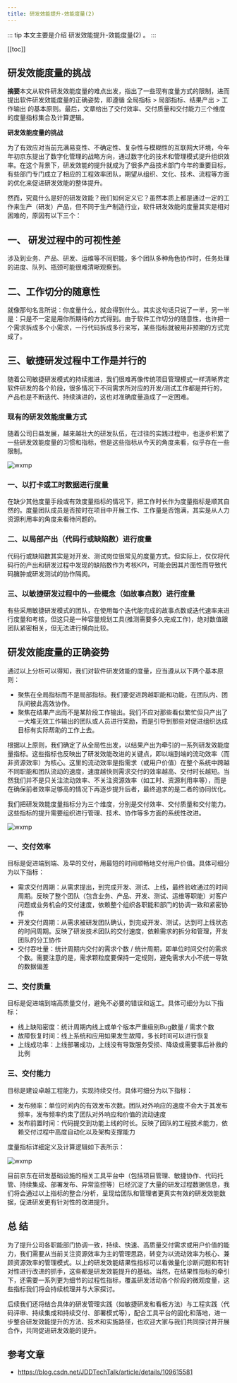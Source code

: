 ```yaml
---
title: 研发效能提升-效能度量(2)
---
```


::: tip
本文主要是介绍 研发效能提升-效能度量(2) 。
:::

[[toc]]

## 研发效能度量的挑战

**摘要**本文从软件研发效能度量的难点出发，指出了一些现有度量方式的限制，进而提出软件研发效能度量的正确姿势，即遵循 全局指标 > 局部指标、结果产出 > 工作输出 的基本原则。最后，文章给出了交付效率、交付质量和交付能力三个维度的度量指标集合及计算逻辑。

 

**研发效能度量的挑战**

为了有效应对当前充满易变性、不确定性、复杂性与模糊性的互联网大环境，今年年初京东提出了数字化管理的战略方向，通过数字化的技术和管理模式提升组织效率。在这个背景下，研发效能的提升就成为了很多产品技术部门今年的重要目标，有些部门专门成立了相应的工程效率团队，期望从组织、文化、技术、流程等方面的优化来促进研发效能的整体提升。

然而，究竟什么是好的研发效能？我们如何定义它？虽然本质上都是通过一定的工作来生产（研发）产品，但不同于生产制造行业，软件研发效能的度量其实是相对困难的，原因有以下三个：

## 一、 研发过程中的可视性差

涉及到业务、产品、研发、运维等不同职能，多个团队多种角色协作时，任务处理的进度、队列、瓶颈可能很难清晰观察到。

## 二、工作切分的随意性

就像那句名言所说：你度量什么，就会得到什么。其实这句话只说了一半，另一半是：只是不一定是用你所期待的方式得到。由于软件工作切分的随意性，也许把一个需求拆成多个小需求，一行代码拆成多行来写，某些指标就被用非预期的方式完成了。

## 三、敏捷研发过程中工作是并行的

随着公司敏捷研发模式的持续推进，我们很难再像传统项目管理模式一样清晰界定软件研发的各个阶段，很多情况下不同需求所对应的开发/测试工作都是并行的，产品也是不断迭代、持续演进的，这也对准确度量造成了一定困难。

### 现有的研发效能度量方式

随着公司日益发展，越来越壮大的研发队伍，在过往的实践过程中，也逐步积累了一些研发效能度量的习惯和指标，但是这些指标从今天的角度来看，似乎存在一些限制。

<img class= "zoom-custom-imgs" :src="$withBase('/assets/img/projprod/rdeffciencypromote/measurement2-1.png')" alt="wxmp">


### 一、以打卡或工时数据进行度量

在缺少其他度量手段或有效度量指标的情况下，把工作时长作为度量指标是顺其自然的。度量团队成员是否按时在项目中开展工作、工作量是否饱满，其实是从人力资源利用率的角度来看待问题的。

### 二、以局部产出（代码行或缺陷数）进行度量

代码行或缺陷数其实是对开发、测试岗位很常见的度量方式。但实际上，仅仅将代码行的产出和研发过程中发现的缺陷数作为考核KPI，可能会因其片面性而导致代码臃肿或研发测试的协作隔阂。

###  三、以敏捷研发过程中的一些概念（如故事点数）进行度量

有些采用敏捷研发模式的团队，在使用每个迭代能完成的故事点数或迭代速率来进行度量和考核，但这只是一种容量规划工具(推测需要多久完成工作)，绝对数值跟团队紧密相关，但无法进行横向比较。

## 研发效能度量的正确姿势

通过以上分析可以得知，我们对软件研发效能的度量，应当遵从以下两个基本原则：

- 聚焦在全局指标而不是局部指标。我们要促进跨越职能和功能，在团队内、团队间彼此高效协作。
- 聚焦在结果产出而不是某阶段工作输出。我们不应对那些看似繁忙但只产出了一大堆无效工作输出的团队或人员进行奖励，而是引导到那些对促进组织达成目标有实际帮助的工作上去。

根据以上原则，我们确定了从全局性出发，以结果产出为牵引的一系列研发效能度量指标。这些指标也反映出了研发效能改进的关键点，即以端到端的流动效率（而非资源效率）为核心。这里的流动效率是指需求（或用户价值）在整个系统中跨越不同职能和团队流动的速度，速度越快则需求交付的效率越高、交付时长越短。当然我们并不是只关注流动效率、不关注资源效率（如工时、资源利用率等），而是在确保前者效率足够高的情况下再逐步提升后者，最终追求的是二者的协同优化。

我们把研发效能度量指标分为三个维度，分别是交付效率、交付质量和交付能力。这些指标的提升需要组织进行管理、技术、协作等多方面的系统性改进。

<img class= "zoom-custom-imgs" :src="$withBase('/assets/img/projprod/rdeffciencypromote/measurement2-2.png')" alt="wxmp">


### 一、交付效率

目标是促进端到端、及早的交付，用最短的时间顺畅地交付用户价值。具体可细分为以下指标：

- 需求交付周期：从需求提出，到完成开发、测试、上线，最终验收通过的时间周期。反映了整个团队（包含业务、产品、开发、测试、运维等职能）对客户问题或业务机会的交付速度，依赖整个组织各职能和部门的协调一致和紧密协作
- 开发交付周期：从需求被研发团队确认，到完成开发、测试，达到可上线状态的时间周期。反映了研发技术团队的交付速度，依赖需求的拆分和管理，开发团队的分工协作
- 交付吞吐量：统计周期内交付的需求个数 / 统计周期，即单位时间交付的需求个数。需要注意的是，需求颗粒度要保持一定规则，避免需求大小不统一导致的数据偏差

### 二、交付质量

目标是促进端到端高质量交付，避免不必要的错误和返工。具体可细分为以下指标：

- 线上缺陷密度：统计周期内线上或单个版本严重级别Bug数量 / 需求个数
- 故障恢复时间：线上系统和应用如果发生故障，多长时间可以进行恢复
- 上线成功率：上线部署成功，上线没有导致服务受损、降级或需要事后补救的比例

### 三、交付能力

目标是建设卓越工程能力，实现持续交付。具体可细分为以下指标：

- 发布频率：单位时间内的有效发布次数。团队对外响应的速度不会大于其发布频率，发布频率约束了团队对外响应和价值的流动速度
- 发布前置时间：代码提交到功能上线的时长。反映了团队的工程技术能力，依赖交付过程中高度自动化以及架构支撑能力

度量指标详细定义及计算逻辑如下表所示：

<img class= "zoom-custom-imgs" :src="$withBase('/assets/img/projprod/rdeffciencypromote/measurement2-3.png')" alt="wxmp">


目前京东在研发基础设施的相关工具平台中（包括项目管理、敏捷协作、代码托管、持续集成、部署发布、异常监控等）已经沉淀了大量的研发过程数据信息，我们将会通过以上指标的整合/分析，呈现给团队和管理者更真实有效的研发效能数据，促进研发更有针对性的改进提升。

 

## 总 结

为了提升公司各职能部门协调一致，持续、快速、高质量交付需求或用户价值的能力，我们需要从当前关注资源效率为主的管理思路，转变为以流动效率为核心、兼顾资源效率的管理模式。以上的研发效能结果性指标可以看做量化诊断问题和有针对性进行改进的抓手，这些都是研发效能提升的基础。当然，在结果性指标的牵引下，还需要一系列更为细节的过程性指标，覆盖研发活动各个阶段的微观度量，这些指标我们将会持续梳理并与大家探讨。

后续我们还将结合具体的研发管理实践（如敏捷研发和看板方法）与工程实践（代码评审、持续集成和持续交付、部署模式等），配合工具平台的固化和落地，进一步整合研发效能提升的方法、技术和实施路径，也欢迎大家与我们共同探讨并开展合作，共同促进研发效能的提升。
## 参考文章
* https://blog.csdn.net/JDDTechTalk/article/details/109615581